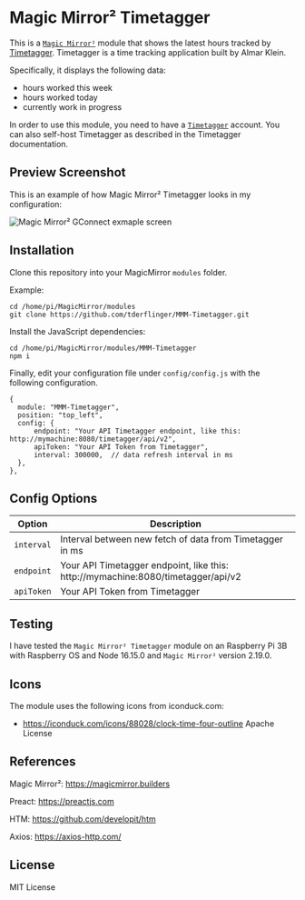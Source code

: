 # Magic Mirror² Timetagger

This is a [`Magic Mirror²`](https://magicmirror.builders/) module that shows the latest hours tracked by [Timetagger](https://timetagger.app).
Timetagger is a time tracking application built by Almar Klein.

Specifically, it displays the following data:
- hours worked this week
- hours worked today
- currently work in progress

In order to use this module, you need to have a [`Timetagger`](https://timetagger.app) account. You can also self-host Timetagger
as described in the Timetagger documentation.

## Preview Screenshot

This is an example of how Magic Mirror² Timetagger looks in my configuration:

![Magic Mirror² GConnect exmaple screen](./doc/screenshot-MMM-GConnect.png)

## Installation

Clone this repository into your MagicMirror `modules` folder.

Example:

```
cd /home/pi/MagicMirror/modules
git clone https://github.com/tderflinger/MMM-Timetagger.git
```

Install the JavaScript dependencies:

```
cd /home/pi/MagicMirror/modules/MMM-Timetagger
npm i
```

Finally, edit your configuration file under `config/config.js` with the following configuration.
```
{	
  module: "MMM-Timetagger",
  position: "top_left",
  config: {
	  endpoint: "Your API Timetagger endpoint, like this: http://mymachine:8080/timetagger/api/v2",
	  apiToken: "Your API Token from Timetagger",
	  interval: 300000,  // data refresh interval in ms
  },
},
```

## Config Options
| **Option**        | **Description** |
| --- | --- |
| `interval`      | Interval between new fetch of data from Timetagger in ms |
| `endpoint`      | Your API Timetagger endpoint, like this: http://mymachine:8080/timetagger/api/v2 |
| `apiToken`      | Your API Token from Timetagger |

## Testing

I have tested the `Magic Mirror² Timetagger` module on an Raspberry Pi 3B with Raspberry OS
and Node 16.15.0 and `Magic Mirror²` version 2.19.0.

## Icons

The module uses the following icons from iconduck.com:

- https://iconduck.com/icons/88028/clock-time-four-outline Apache License

## References

Magic Mirror²: https://magicmirror.builders

Preact: https://preactjs.com

HTM: https://github.com/developit/htm

Axios: https://axios-http.com/

## License

MIT License